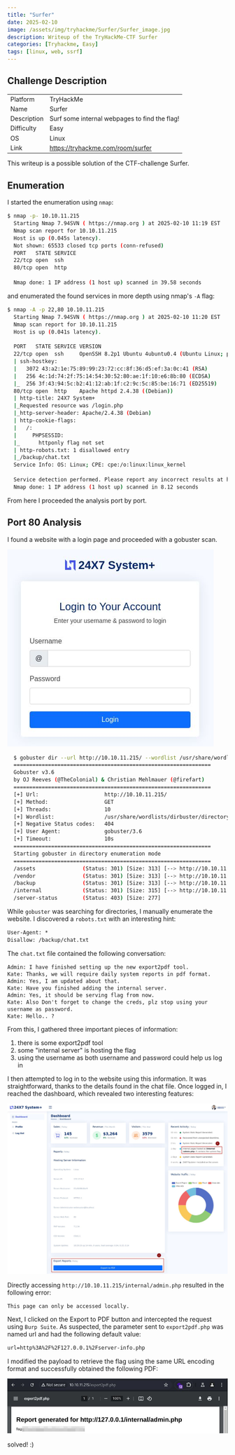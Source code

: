 ```yaml
---
title: "Surfer"
date: 2025-02-10
image: /assets/img/tryhackme/Surfer/Surfer_image.jpg
description: Writeup of the TryHackMe-CTF Surfer
categories: [Tryhackme, Easy]
tags: [linux, web, ssrf]
---
```


## Challenge Description
<center>
<table>
  <tr>
    <td>Platform</td>
    <td>TryHackMe</td>
  </tr>
  <tr>
    <td>Name</td>
    <td>Surfer</td>
  </tr>
  <tr>
    <td>Description</td>
    <td>Surf some internal webpages to find the flag!</td>
  </tr>
  <tr>
    <td>Difficulty</td>
    <td>Easy</td>
  </tr>
  <tr>
    <td>OS</td>
    <td>Linux</td>
  </tr>
  <tr>
    <td>Link</td>
    <td><a href="https://tryhackme.com/room/surfer">https://tryhackme.com/room/surfer</a></td>
  </tr>
</table>
</center>

This writeup is a possible solution of the CTF-challenge Surfer.  

## Enumeration
I started the enumeration using `nmap`:
```bash
$ nmap -p- 10.10.11.215 
  Starting Nmap 7.94SVN ( https://nmap.org ) at 2025-02-10 11:19 EST
  Nmap scan report for 10.10.11.215
  Host is up (0.045s latency).
  Not shown: 65533 closed tcp ports (conn-refused)
  PORT   STATE SERVICE
  22/tcp open  ssh
  80/tcp open  http

  Nmap done: 1 IP address (1 host up) scanned in 39.58 seconds
```
and enumerated the found services in more depth using nmap's `-A` flag:
```bash
$ nmap -A -p 22,80 10.10.11.215
  Starting Nmap 7.94SVN ( https://nmap.org ) at 2025-02-10 11:20 EST
  Nmap scan report for 10.10.11.215
  Host is up (0.041s latency).

  PORT   STATE SERVICE VERSION
  22/tcp open  ssh     OpenSSH 8.2p1 Ubuntu 4ubuntu0.4 (Ubuntu Linux; protocol 2.0)
  | ssh-hostkey: 
  |   3072 43:a2:1e:75:89:99:23:72:cc:8f:36:d5:ef:3a:0c:41 (RSA)
  |   256 4c:1d:74:2f:75:14:54:30:52:80:ae:1f:10:e6:8b:80 (ECDSA)
  |_  256 3f:43:94:5c:b2:41:12:ab:1f:c2:9c:5c:85:be:16:71 (ED25519)
  80/tcp open  http    Apache httpd 2.4.38 ((Debian))
  | http-title: 24X7 System+
  |_Requested resource was /login.php
  |_http-server-header: Apache/2.4.38 (Debian)
  | http-cookie-flags: 
  |   /: 
  |     PHPSESSID: 
  |_      httponly flag not set
  | http-robots.txt: 1 disallowed entry 
  |_/backup/chat.txt
  Service Info: OS: Linux; CPE: cpe:/o:linux:linux_kernel

  Service detection performed. Please report any incorrect results at https://nmap.org/submit/ .
  Nmap done: 1 IP address (1 host up) scanned in 8.12 seconds
```
From here I proceeded the analysis port by port.

## Port 80 Analysis

I found a website with a login page and proceeded with a gobuster scan.

![login page](/assets/img/tryhackme/Surfer/thm_surfer_1.jpg)

```bash
  $ gobuster dir --url http://10.10.11.215/ --wordlist /usr/share/wordlists/dirbuster/directory-list-lowercase-2.3-medium.txt 
  ===============================================================
  Gobuster v3.6
  by OJ Reeves (@TheColonial) & Christian Mehlmauer (@firefart)
  ===============================================================
  [+] Url:                     http://10.10.11.215/
  [+] Method:                  GET
  [+] Threads:                 10
  [+] Wordlist:                /usr/share/wordlists/dirbuster/directory-list-lowercase-2.3-medium.txt
  [+] Negative Status codes:   404
  [+] User Agent:              gobuster/3.6
  [+] Timeout:                 10s
  ===============================================================
  Starting gobuster in directory enumeration mode
  ===============================================================
  /assets               (Status: 301) [Size: 313] [--> http://10.10.11.215/assets/]
  /vendor               (Status: 301) [Size: 313] [--> http://10.10.11.215/vendor/]
  /backup               (Status: 301) [Size: 313] [--> http://10.10.11.215/backup/]
  /internal             (Status: 301) [Size: 315] [--> http://10.10.11.215/internal/]
  /server-status        (Status: 403) [Size: 277]
```

While `gobuster` was searching for directories, I manually enumerate the website. I discovered a `robots.txt` with an interesting hint:
```html
User-Agent: *
Disallow: /backup/chat.txt
```
The `chat.txt` file contained the following conversation:
```text
Admin: I have finished setting up the new export2pdf tool.
Kate: Thanks, we will require daily system reports in pdf format.
Admin: Yes, I am updated about that.
Kate: Have you finished adding the internal server.
Admin: Yes, it should be serving flag from now.
Kate: Also Don't forget to change the creds, plz stop using your username as password.
Kate: Hello.. ?
```

From this, I gathered three important pieces of information:
1. there is some export2pdf tool
2. some "internal server" is hosting the flag
3. using the username as both username and password could help us log in

I then attempted to log in to the website using this information. It was straightforward, thanks to the details found in the chat file. Once logged in, I reached the dashboard, which revealed two interesting features:

![Dashboard](/assets/img/tryhackme/Surfer/thm_surfer_2.jpg)

Directly accessing `http://10.10.11.215/internal/admin.php` resulted in the following error:
```text
This page can only be accessed locally.
```
Next, I clicked on the Export to PDF button and intercepted the request using `Burp Suite`. As suspected, the parameter sent to `export2pdf.php` was named url and had the following default value:

```html
url=http%3A%2F%2F127.0.0.1%2Fserver-info.php
```

I modified the payload to retrieve the flag using the same URL encoding format and successfully obtained the following PDF:

![Flag](/assets/img/tryhackme/Surfer/thm_surfer_3.jpg)

solved! :)
